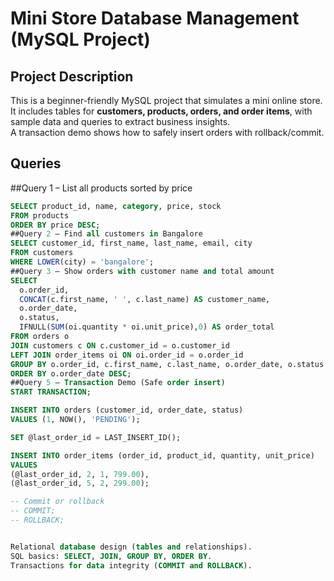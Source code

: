 # Mini Store Database Management (MySQL Project)

## Project Description
This is a beginner-friendly MySQL project that simulates a mini online store.  
It includes tables for **customers, products, orders, and order items**, with sample data and queries to extract business insights.  
A transaction demo shows how to safely insert orders with rollback/commit.

## Queries

##Query 1 – List all products sorted by price
```sql
SELECT product_id, name, category, price, stock
FROM products
ORDER BY price DESC;
##Query 2 – Find all customers in Bangalore
SELECT customer_id, first_name, last_name, email, city
FROM customers
WHERE LOWER(city) = 'bangalore';
##Query 3 – Show orders with customer name and total amount
SELECT
  o.order_id,
  CONCAT(c.first_name, ' ', c.last_name) AS customer_name,
  o.order_date,
  o.status,
  IFNULL(SUM(oi.quantity * oi.unit_price),0) AS order_total
FROM orders o
JOIN customers c ON c.customer_id = o.customer_id
LEFT JOIN order_items oi ON oi.order_id = o.order_id
GROUP BY o.order_id, c.first_name, c.last_name, o.order_date, o.status
ORDER BY o.order_date DESC;
##Query 5 – Transaction Demo (Safe order insert)
START TRANSACTION;

INSERT INTO orders (customer_id, order_date, status)
VALUES (1, NOW(), 'PENDING');

SET @last_order_id = LAST_INSERT_ID();

INSERT INTO order_items (order_id, product_id, quantity, unit_price)
VALUES 
(@last_order_id, 2, 1, 799.00),
(@last_order_id, 5, 2, 299.00);

-- Commit or rollback
-- COMMIT;
-- ROLLBACK;


Relational database design (tables and relationships).
SQL basics: SELECT, JOIN, GROUP BY, ORDER BY.
Transactions for data integrity (COMMIT and ROLLBACK).


